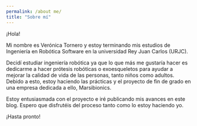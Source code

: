 ```yaml
---
permalink: /about me/
title: "Sobre mí"
---
```


¡Hola!

Mi nombre es Verónica Tornero y estoy terminando mis estudios de Ingeniería en Robótica Software en la universidad Rey Juan Carlos (URJC).

Decidí estudiar ingeniería robótica ya que lo que más me gustaría hacer es dedicarme a hacer prótesis robóticas o exoesqueletos para ayudar a mejorar la calidad de vida de las personas, tanto niños como adultos. Debido a esto, estoy haciendo las prácticas y el proyecto de fin de grado en una empresa dedicada a ello, Marsibionics.

Estoy entusiasmada con el proyecto e iré publicando mis avances en este blog. Espero que disfrutéis del proceso tanto como lo estoy haciendo yo.

¡Hasta pronto!
